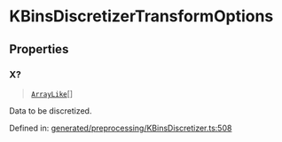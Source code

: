 # KBinsDiscretizerTransformOptions

## Properties

### X?

> [`ArrayLike`](../types/ArrayLike.md)[]

Data to be discretized.

Defined in:  [generated/preprocessing/KBinsDiscretizer.ts:508](https://github.com/transitive-bullshit/scikit-learn-ts/blob/122b3c0/packages/sklearn/src/generated/preprocessing/KBinsDiscretizer.ts#L508)
